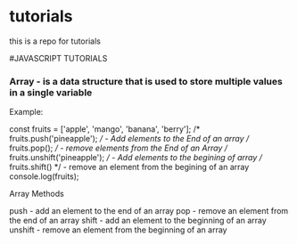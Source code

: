 # tutorials
this is a repo for tutorials

#JAVASCRIPT TUTORIALS
### Array - is a data structure that is used to store multiple values in a single variable
Example:

const fruits = ['apple', 'mango', 'banana', 'berry'];
/* fruits.push('pineapple');  */ - Add elements to the End of an array
/* fruits.pop(); */ - remove elements from the End of an Array
/* fruits.unshift('pineapple'); */ - Add elements to the begining of array
/* fruits.shift() */ - remove an element from the begining of an array
console.log(fruits);


Array Methods

push - add an element to the end of an array
pop - remove an element from the end of an array
shift - add an element to the beginning of an array
unshift - remove an element from the beginning of an array
